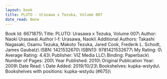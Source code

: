 ```yaml
---
layout: book
title: PLUTO - Urasawa x Tezuka, Volume 007
date_read: None
---
```


Book Id: 6671875\ 
Title: PLUTO: Urasawa x Tezuka, Volume 007\ 
Author: Naoki Urasawa\ 
Author l-f: Urasawa, Naoki\ 
Additional Authors: Takashi Nagasaki, Osamu Tezuka, Makoto Tezuka, Jared Cook, Frederik L. Schodt, James Gaubatz\ 
ISBN: 1421532670\ 
ISBN13: 9781421532677\ 
My Rating: 0\ 
Average Rating: 4.43\ 
Publisher: VIZ Media LLC\ 
Binding: Paperback\ 
Number of Pages: 200\ 
Year Published: 2010\ 
Original Publication Year: 2009\ 
Date Read: \ 
Date Added: 2019/10/23\ 
Bookshelves: kupka-wstydu\ 
Bookshelves with positions: kupka-wstydu (#675)\ 

